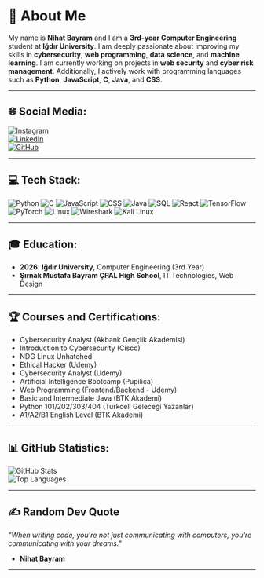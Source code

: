 # 💫 About Me  
My name is **Nihat Bayram** and I am a **3rd-year Computer Engineering** student at **Iğdır University**. I am deeply passionate about improving my skills in **cybersecurity**, **web programming**, **data science**, and **machine learning**. I am currently working on projects in **web security** and **cyber risk management**. Additionally, I actively work with programming languages such as **Python**, **JavaScript**, **C**, **Java**, and **CSS**.

---

## 🌐 **Social Media:**  
[![Instagram](https://img.shields.io/badge/Instagram-purple?style=for-the-badge&logo=instagram)](https://www.instagram.com/nihatbayramm/)  
[![LinkedIn](https://img.shields.io/badge/LinkedIn-blue?style=for-the-badge&logo=linkedin)](https://www.linkedin.com/in/nihat-bayram-b3a1b4277/)  
[![GitHub](https://img.shields.io/badge/GitHub-100000?style=for-the-badge&logo=github&logoColor=white)](https://github.com/nihatbayramm)  

---

## 💻 **Tech Stack:**  
![Python](https://img.shields.io/badge/Python-3776AB?style=for-the-badge&logo=python&logoColor=white) ![C](https://img.shields.io/badge/C-00599C?style=for-the-badge&logo=c&logoColor=white) ![JavaScript](https://img.shields.io/badge/JavaScript-F7DF1E?style=for-the-badge&logo=javascript&logoColor=black) ![CSS](https://img.shields.io/badge/CSS-1572B6?style=for-the-badge&logo=css3&logoColor=white) ![Java](https://img.shields.io/badge/Java-007396?style=for-the-badge&logo=java&logoColor=white) ![SQL](https://img.shields.io/badge/SQL-4479A1?style=for-the-badge&logo=postgresql&logoColor=white) ![React](https://img.shields.io/badge/React-20232A?style=for-the-badge&logo=react&logoColor=61DAFB) ![TensorFlow](https://img.shields.io/badge/TensorFlow-FF6F00?style=for-the-badge&logo=tensorflow&logoColor=white) ![PyTorch](https://img.shields.io/badge/PyTorch-EE4C2C?style=for-the-badge&logo=pytorch&logoColor=white) ![Linux](https://img.shields.io/badge/Linux-FCC624?style=for-the-badge&logo=linux&logoColor=black) ![Wireshark](https://img.shields.io/badge/Wireshark-1679C2?style=for-the-badge&logo=wireshark&logoColor=white) ![Kali Linux](https://img.shields.io/badge/Kali_Linux-557C93?style=for-the-badge&logo=kali-linux&logoColor=white)

---

## 🎓 **Education:**  
- **2026**: **Iğdır University**, Computer Engineering (3rd Year)  
- **Şırnak Mustafa Bayram ÇPAL High School**, IT Technologies, Web Design

---

## 🏆 **Courses and Certifications:**  
- Cybersecurity Analyst (Akbank Gençlik Akademisi)  
- Introduction to Cybersecurity (Cisco)  
- NDG Linux Unhatched  
- Ethical Hacker (Udemy)  
- Cybersecurity Analyst (Udemy)  
- Artificial Intelligence Bootcamp (Pupilica)  
- Web Programming (Frontend/Backend - Udemy)  
- Basic and Intermediate Java (BTK Akademi)  
- Python 101/202/303/404 (Turkcell Geleceği Yazanlar)  
- A1/A2/B1 English Level (BTK Akademi)

---

## 📊 **GitHub Statistics:**  
![GitHub Stats](https://github-readme-stats.vercel.app/api?username=nihatbayramm&show_icons=true&theme=radical)  
![Top Languages](https://github-readme-stats.vercel.app/api/top-langs/?username=nihatbayramm&layout=compact&theme=radical)

---

## ✍️ **Random Dev Quote**  
*"When writing code, you're not just communicating with computers, you're communicating with your dreams."*  
- **Nihat Bayram**

---
